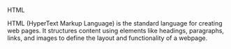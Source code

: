 HTML

HTML (HyperText Markup Language) is the standard language for creating web pages. It structures content using elements like headings, paragraphs, links, and images to define the layout and functionality of a webpage.